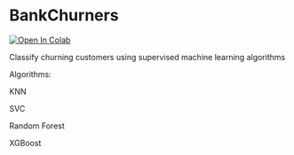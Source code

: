 # BankChurners

[![Open In Colab](https://colab.research.google.com/assets/colab-badge.svg)](https://colab.research.google.com/github/googlecolab/tianqi72/BankChurners/edit/main/Classification.ipynb)

Classify churning customers using supervised machine learning algorithms

Algorithms:

KNN

SVC

Random Forest

XGBoost
